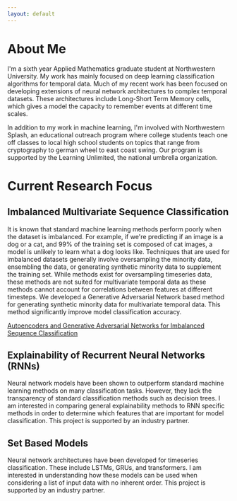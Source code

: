 ```yaml
---
layout: default
---
```



# About Me

I'm a sixth year Applied Mathematics graduate student at Northwestern University. My work has mainly focused on deep learning classification algorithms for temporal data. Much of my recent work has been focused on developing extensions of neural network architectures to complex temporal datasets. These architectures include Long-Short Term Memory cells, which gives a model the capacity to remember events at different time scales. 

In addition to my work in machine learning, I'm involved with Northwestern Splash, an educational outreach program where college students teach one off classes to local high school students on topics that range from cryptography to german wheel to east coast swing. Our program is supported by the Learning Unlimited, the national umbrella organization. 

# Current Research Focus

## Imbalanced Multivariate Sequence Classification

It is known that standard machine learning methods perform poorly when the dataset is imbalanced. For example, if we're predicting if an image is a dog or a cat, and 99% of the training set is composed of cat images, a model is unlikely to learn what a dog looks like. Techniques that are used for imbalanced datasets generally involve oversampling the minority data, ensembling the data, or generating synthetic minority data to supplement the training set. While methods exist for oversampling timeseries data, these methods are not suited for multivariate temporal data as these methods cannot account for correlations between features at different timesteps. We developed a Generative Adversarial Network based method for generating synthetic minority data for multivariate temporal data. This method significantly improve model classification accuracy. 

[Autoencoders and Generative Adversarial Networks for Imbalanced Sequence Classification](https://arxiv.org/abs/1901.02514)

## Explainability of Recurrent Neural Networks (RNNs)

Neural network models  have been shown to outperform standard machine learning methods on many classification tasks. However, they lack the transparency of standard classification methods such as decision trees. I am interested in comparing general explainability methods to RNN specific methods in order to determine which features that are important for model classification. This project is supported by an industry partner.

## Set Based Models

Neural network architectures have been developed for timeseries classification. These include LSTMs, GRUs, and transformers. I am interested in understanding how these models can be used when considering a list of input data with no inherent order. This project is supported by an industry partner.
